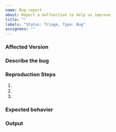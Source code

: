 ```yaml
---
name: Bug report
about: Report a malfunction to help us improve
title: ""
labels: "Status: Triage, Type: Bug"
assignees: ""
---
```


### Affected Version

<!-- Please ensure you are using the latest yippee-git package
Use `yippee -V` to get installed version
Example: `yippee v8.1139.r0.g9ac4ab6 - libalpm v11.0.1` -->

### Describe the bug

<!-- A clear and concise description of the bug. -->

### Reproduction Steps

1.
2.
3.

### Expected behavior

<!-- A clear and concise description of what you expected to happen. -->

### Output

<!--
Include the FULL output of any relevant commands/configs
The current yippee config can be printed with `yippee -Pg`
Paste services are only needed for excessive output (>500 lines)
Use --debug to add pacman and yippee debug logs 
or add the following key to your ~/.config/yippee/config.json to only get yippee debug logs
{
  "debug": true
}
-->

```sh

```
